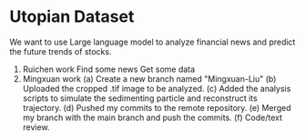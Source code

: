 # Utopian Dataset

We want to use Large language model to analyze financial news and predict the future trends of stocks.


1. Ruichen work
   Find some news
   Get some data
2. Mingxuan work
   (a) Create a new branch named "Mingxuan-Liu"
   (b) Uploaded the cropped .tif image to be analyzed.
   (c) Added the analysis scripts to simulate the sedimenting particle and reconstruct its trajectory.
   (d) Pushed my commits to the remote repository.
   (e) Merged my branch with the main branch and push the commits.
   (f) Code/text review.
   
